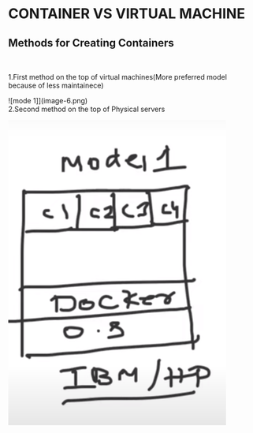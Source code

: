 # CONTAINER VS VIRTUAL MACHINE

## Methods for Creating Containers
<br>

1.First method on the top of virtual machines(More preferred model because of less maintainece)
<br>

![mode 1]](image-6.png)
<br>
2.Second method on the top of Physical servers

![model 2](image-5.png)
<br>
